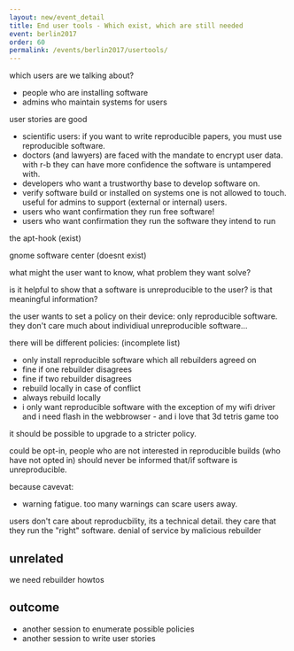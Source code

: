 ```yaml
---
layout: new/event_detail
title: End user tools - Which exist, which are still needed
event: berlin2017
order: 60
permalink: /events/berlin2017/usertools/
---
```


which users are we talking about?
- people who are installing software
- admins who maintain systems for users

user stories are good
- scientific users: if you want to write reproducible papers, you must use reproducible software.
- doctors (and lawyers) are faced with the mandate to encrypt user data. with r-b they can have more confidence the software is untampered with.
- developers who want a trustworthy base to develop software on.
- verify software build or installed on systems one is not allowed to touch. useful for admins to support (external or internal) users.
- users who want confirmation they run free software!
- users who want confirmation they run the software they intend to run

the apt-hook (exist)

gnome software center (doesnt exist)

what might the user want to know, what problem they want solve?

is it helpful to show that a software is unreproducible to the user? is that meaningful information?

the user wants to set a policy on their device: only reproducible software. they don't care much about individiual unreproducible software…

there will be different policies: (incomplete list)
- only install reproducible software which all rebuilders agreed on
- fine if one rebuilder disagrees
- fine if two rebuilder disagrees
- rebuild locally in case of conflict
- always rebuild locally
- i only want reproducible software with the exception of my wifi driver and i need flash in the webbrowser - and i love that 3d tetris game too

it should be possible to upgrade to a stricter policy.

could be opt-in, people who are not interested in reproducible builds (who have not opted in) should never be informed that/if software is unreproducible.

because cavevat:
- warning fatigue. too many warnings can scare users away.

users don't care about reproducbility, its a technical detail. they care that they run the "right" software.
denial of service by malicious rebuilder

unrelated
---------

we need rebuilder howtos

outcome
-------

* another session to enumerate possible policies
* another session to write user stories

